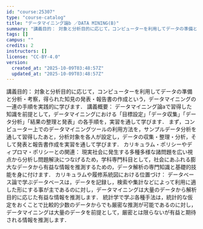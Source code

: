 ```yaml
---
id: "course:25307"
type: "course-catalog"
title: "データマイニング論b ／DATA MINING(B)"
summary: "講義目的： 対象と分析目的に応じて，コンピューターを利用してデータの準備と分析・考察，得られた知見の発表・報告書の作成という，データマイニングの一連の手順を実践的に学びます． 講義概要： データマイニング論aで習得した知識を前提として，デー…"
tags: []
campus: ""
credits: 2
instructors: []
license: "CC-BY-4.0"
version:
  created_at: "2025-10-09T03:48:57Z"
  updated_at: "2025-10-09T03:48:57Z"
---
```

講義目的： 対象と分析目的に応じて，コンピューターを利用してデータの準備と分析・考察，得られた知見の発表・報告書の作成という，データマイニングの一連の手順を実践的に学びます． 講義概要： データマイニング論aで習得した知識を前提として，データマイニングにおける「目標設定」「データ収集」「データ分析」「結果の整理と発表」の各手順を，実習を通して学びます． まず，コンピューター上でのデータマイニングツールの利用方法を，サンプルデータ分析を通して習得したあと，分析対象を各人が設定し，データの収集・整理・分析，そして発表と報告書作成を実習を通して学びます． カリキュラム・ポリシーやディプロマ・ポリシーとの関連： 現実社会に発生する多種多様な諸問題を広い視点から分析し問題解決につなげるため，学科専門科目として，社会にあふれる膨大なデータから有益な情報を推測するための，データ解析の専門知識と基礎的技能を身に付けます． カリキュラムや履修系統図における位置づけ： データベース論で学ぶデータベースは，データを記録し，検索や集計などによって利用に適した形にする事が主であるのに対し，データマイニングは大量のデータから解析目的に応じた有益な情報を推測します． 統計学で学ぶ各種手法は，統計的な仮定をおくことで比較的少数のデータからでも厳密な推測が可能であるのに対し，データマイニングは大量のデータを前提として，厳密とは限らないが有益と期待される情報を推測します．
